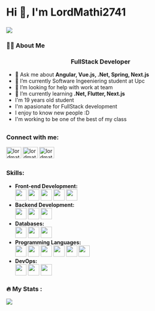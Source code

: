 ### <h1> Hi 👋, I'm LordMathi2741 </h1> ###
### <img src="https://media3.giphy.com/media/v1.Y2lkPTc5MGI3NjExazVrY29qOXFydG9qZGhvNGh3dnE1ZWVraG5iaWRrMWxtMWFkYTc4byZlcD12MV9pbnRlcm5hbF9naWZfYnlfaWQmY3Q9Zw/mdfPpglf2c0QxED151/giphy.gif" >
### <h3 align="left">👩‍💻  About Me</h3> ###
<h3 align="center"> FullStack Developer</h3>

- 💬 Ask me about **Angular, Vue.js, .Net, Spring, Next.js**
-  🔭 I’m currently Software Ingeeniering student at Upc
-  🤝 I’m looking for help with work at team
-  🌱 I’m currently learning **.Net, Flutter, Next.js**
-  I'm 19 years old student
-  I'm apasionate for FullStack development 
-  I enjoy to know new people :D
-  I'm working to be one of the best of my class

## <h3 align="left">Connect with me:</h3> ##
<p align="left">
<a href="https://instagram.com/lordmathi2741" target="blank"><img align="center" src="https://raw.githubusercontent.com/rahuldkjain/github-profile-readme-generator/master/src/images/icons/Social/instagram.svg" alt="lordmathi2741" height="30" width="40" /></a>
<a href="https://discord.gg/lordmathi2741" target="blank"><img align="center" src="https://raw.githubusercontent.com/rahuldkjain/github-profile-readme-generator/master/src/images/icons/Social/discord.svg" alt="lordmathi2741" height="30" width="40" /></a>
<a href="https://www.linkedin.com/in/mathias-alejandro-jave-diaz-68a364222/" target="blank"><img align="center" src="https://cdn-icons-png.flaticon.com/256/174/174857.png" alt="lordmathi2741" height="30" width="40" /></a>
</p>

## <h3 align="left">Skills:</h3> ##
<ul>
  <li> <strong>Front-end Development: </strong> </li>
    <div>
      <img src="https://seekicon.com/free-icon-download/next-js_1.png" width=30px />
      <img src="https://creazilla-store.fra1.digitaloceanspaces.com/icons/3253438/angular-icon-icon-md.png" width=30px />
      <img src="https://upload.wikimedia.org/wikipedia/commons/thumb/9/95/Vue.js_Logo_2.svg/1200px-Vue.js_Logo_2.svg.png" width=30px />
      <img src="https://static-00.iconduck.com/assets.00/tailwind-css-icon-2048x1229-u8dzt4uh.png" width=30px />
      <img src="https://brandslogos.com/wp-content/uploads/images/large/bootstrap-logo.png" width=30px />
    </div>
  <li> <strong>Backend Development: </strong> </li>
    <div>
      <img src="https://logosmarken.com/wp-content/uploads/2022/01/NET-Framework-Logo.png" width=30px />
      <img src="https://www.svgrepo.com/show/354380/spring-icon.svg" width=30px />
      <img src="https://logos-download.com/wp-content/uploads/2016/09/Node_logo_NodeJS.png" width=30px />
    </div>

  <li> <strong> Databases: </strong></li>
    <div>
      <img src="https://pngimg.com/uploads/mysql/mysql_PNG23.png" width=30px />
      <img src="https://tse4.mm.bing.net/th?id=OIP.iir9DUSeLcufA3zLhBUrDwHaIO&pid=Api&P=0&h=180" width=30px />
      <img src="https://cdn.freelogovectors.net/wp-content/uploads/2023/09/mongodb-logo-freelogovectors.net_.png" width=30px />
    </div>
    <li> <strong> Programming Languages: </strong> </li>
    <div>
       <img src="https://sdtimes.com/wp-content/uploads/2018/03/cpppp.png" width=30px />
      <img src="https://icon-library.com/images/java-icon-png/java-icon-png-15.jpg" width=30px />
      <img src="https://1000logos.net/wp-content/uploads/2020/09/JavaScript-Logo-1536x960.png" width=30px />
      <img src="https://iconape.com/wp-content/files/sh/51404/png/c--4.png" width=30px />
      <img src="https://clipart-library.com/images_k/python-logo-transparent/python-logo-transparent-5.png" width=30px />
      <img src="https://uxwing.com/wp-content/themes/uxwing/download/brands-and-social-media/dart-programming-language-icon.png" width=30px />
     </div>
     <li> <strong> DevOps: </strong> </li>
     <div>
       <img src="https://creazilla-store.fra1.digitaloceanspaces.com/icons/3253808/git-icon-icon-md.png" width=30px />
       <img src="https://tse1.mm.bing.net/th?id=OIP.RBEEEh9FaW1dsFVobvP28wAAAA&pid=Api&P=0&h=180" width=30px />
       <img src="https://pngimg.com/uploads/linux/linux_PNG21.png" width=30px />
     </div>
</ul>
<h3 align="left">🔥   My Stats :</h3>
<picture>
  <source
    srcset="https://github-readme-stats.vercel.app/api?username=LordMathi2741&show_icons=true&theme=dark"
    media="(prefers-color-scheme: dark)"
  />
  <source
    srcset="https://github-readme-stats.vercel.app/api?username=LordMathi2741&show_icons=true"
    media="(prefers-color-scheme: light), (prefers-color-scheme: no-preference)"
  />
  <img src="https://github-readme-stats.vercel.app/api?username=LordMathi2741&show_icons=true" />
</picture>

